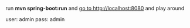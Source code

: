 run **mvn spring-boot:run** and 
[go to http://localhost:8080](http://localhost:8080) 
and play around 

user: admin pass: admin
